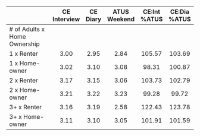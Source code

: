 
|                      | CE<br>Interview |  CE<br>Diary | ATUS<br>Weekend | CE:Int<br>%ATUS | CE:Dia<br>%ATUS |
| -------------------- | :----------: | :----------: | :----------: | :----------: | :----------: |
| # of Adults x Home Ownership |              |              |              |              |              |
| 1 x Renter           |         3.00 |         2.95 |         2.84 |       105.57 |       103.69 |
| 1 x Home-owner       |         3.02 |         3.10 |         3.08 |        98.31 |       100.87 |
| 2 x Renter           |         3.17 |         3.15 |         3.06 |       103.73 |       102.79 |
| 2 x Home-owner       |         3.21 |         3.22 |         3.23 |        99.28 |        99.72 |
| 3+ x Renter          |         3.16 |         3.19 |         2.58 |       122.43 |       123.78 |
| 3+ x Home-owner      |         3.11 |         3.10 |         3.05 |       101.91 |       101.59 |

